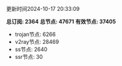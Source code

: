 更新时间2024-10-17 20:33:09

**总订阅: 2364**
**总节点: 47671**
**有效节点: 37405**
- trojan节点: 6266
- v2ray节点: 28469
- ss节点: 2640
- ssr节点: 30
